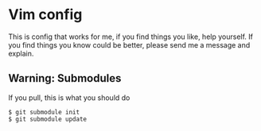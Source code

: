 # Vim config

This is config that works for me, if you find things you like, help yourself. If you find things you know could be better, please send me a message and explain.

## Warning: Submodules

If you pull, this is what you should do

    $ git submodule init
    $ git submodule update

